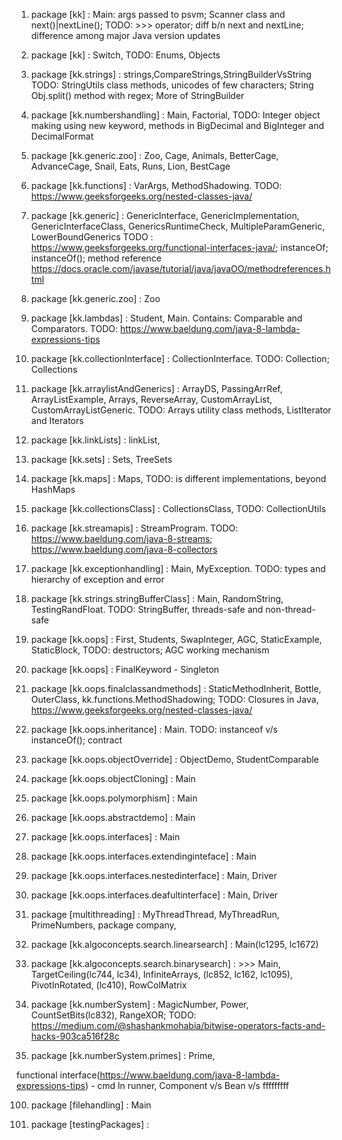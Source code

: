 1. package [kk] : Main: args passed to psvm; Scanner class and next()|nextLine(); TODO: >>> operator; diff b/n next and nextLine; difference among major Java version updates

2. package [kk] : Switch, TODO: Enums, Objects

3. package [kk.strings] : strings,CompareStrings,StringBuilderVsString TODO: StringUtils class methods, unicodes of few characters; String Obj.split() method with regex; More of StringBuilder

4. package [kk.numbershandling] : Main, Factorial, TODO: Integer object making using new keyword, methods in BigDecimal and BigInteger and DecimalFormat

7. package [kk.generic.zoo] : Zoo, Cage, Animals, BetterCage, AdvanceCage, Snail, Eats, Runs, Lion, BestCage
5. package [kk.functions] : VarArgs, MethodShadowing. TODO: https://www.geeksforgeeks.org/nested-classes-java/

6. package [kk.generic] : GenericInterface, GenericImplementation, GenericInterfaceClass, GenericsRuntimeCheck, MultipleParamGeneric, LowerBoundGenerics TODO : https://www.geeksforgeeks.org/functional-interfaces-java/; instanceOf; instanceOf(); method reference https://docs.oracle.com/javase/tutorial/java/javaOO/methodreferences.html

7. package [kk.generic.zoo] : Zoo

8. package [kk.lambdas] : Student, Main. Contains: Comparable and Comparators. TODO: https://www.baeldung.com/java-8-lambda-expressions-tips

9. package [kk.collectionInterface] : CollectionInterface. TODO: Collection; Collections

10. package [kk.arraylistAndGenerics] : ArrayDS, PassingArrRef, ArrayListExample, Arrays, ReverseArray, CustomArrayList, CustomArrayListGeneric. TODO: Arrays utility class methods, ListIterator and Iterators

11. package [kk.linkLists] : linkList,

12. package [kk.sets] : Sets, TreeSets

13. package [kk.maps] : Maps, TODO: is different implementations, beyond HashMaps

14. package [kk.collectionsClass] : CollectionsClass, TODO: CollectionUtils

15. package [kk.streamapis] : StreamProgram. TODO: https://www.baeldung.com/java-8-streams; https://www.baeldung.com/java-8-collectors

16. package [kk.exceptionhandling] : Main, MyException. TODO: types and hierarchy of exception and error

17. package [kk.strings.stringBufferClass] : Main, RandomString, TestingRandFloat. TODO: StringBuffer, threads-safe and non-thread-safe

18. package [kk.oops] : First, Students, SwapInteger, AGC, StaticExample, StaticBlock, TODO: destructors; AGC working mechanism

19. package [kk.oops] : FinalKeyword - Singleton

20. package [kk.oops.finalclassandmethods] : StaticMethodInherit, Bottle, OuterClass, kk.functions.MethodShadowing; TODO: Closures in Java, https://www.geeksforgeeks.org/nested-classes-java/

21. package [kk.oops.inheritance] : Main. TODO: instanceof v/s instanceOf(); contract

22. package [kk.oops.objectOverride] : ObjectDemo, StudentComparable

23. package [kk.oops.objectCloning] : Main

24. package [kk.oops.polymorphism] : Main

25. package [kk.oops.abstractdemo] : Main

26. package [kk.oops.interfaces] : Main

27. package [kk.oops.interfaces.extendinginteface] : Main

28. package [kk.oops.interfaces.nestedinterface] : Main, Driver

29. package [kk.oops.interfaces.deafultinterface] : Main, Driver

30. package [multithreading] : MyThreadThread, MyThreadRun, PrimeNumbers, package company,

31. package [kk.algoconcepts.search.linearsearch] : Main(lc1295, lc1672)

32. package [kk.algoconcepts.search.binarysearch] : >>> Main, TargetCeiling(lc744, lc34), InfiniteArrays, (lc852, lc162, lc1095), PivotInRotated, (lc410), RowColMatrix

33. package [kk.numberSystem] : MagicNumber, Power, CountSetBits(lc832), RangeXOR; TODO: https://medium.com/@shashankmohabia/bitwise-operators-facts-and-hacks-903ca516f28c

34. package [kk.numberSystem.primes] : Prime,

functional interface(https://www.baeldung.com/java-8-lambda-expressions-tips) - cmd ln runner, Component v/s Bean v/s fffffffff

100. package [filehandling] : Main

101. package [testingPackages] :